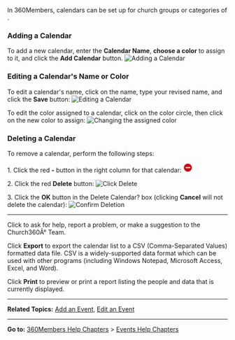 In 360Members, calendars can be set up for church groups or categories
of <Events>.

### Adding a Calendar

To add a new calendar, enter the **Calendar Name**, **choose a color**
to assign to it, and click the **Add Calendar** button. ![Adding a
Calendar](Events_Calendars_01.JPG "Adding a Calendar")

### Editing a Calendar's Name or Color

To edit a calendar's name, click on the name, type your revised name,
and click the **Save** button: ![Editing a
Calendar](Events_Calendars_02.JPG "Editing a Calendar")

To edit the color assigned to a calendar, click on the color circle,
then click on the new color to assign: ![Changing the assigned
color](Events_Calendars_03.JPG "Changing the assigned color")

### Deleting a Calendar

To remove a calendar, perform the following steps:

​1. Click the red **-** button in the right column for that calendar:
![Click the circle](Events_Calendars_04.JPG "Click the circle")

​2. Click the red **Delete** button: ![Click
Delete](Events_Calendars_05.JPG "Click Delete")

​3. Click the **OK** button in the Delete Calendar? box (clicking
**Cancel** will not delete the calendar): ![Confirm
Deletion](Events_Calendars_06.JPG "Confirm Deletion")

* * * * *

Click **<Feedback>** to ask for help, report a problem, or make a
suggestion to the Church360Â° Team.

Click **Export** to export the calendar list to a CSV (Comma-Separated
Values) formatted data file. CSV is a widely-supported data format which
can be used with other programs (including Windows Notepad, Microsoft
Access, Excel, and Word).

Click **Print** to preview or print a report listing the people and data
that is currently displayed.

* * * * *

**Related Topics:** [Add an Event](events:%20New), [Edit an
Event](events:%20Edit)

* * * * *

**Go to:** [360Members Help Chapters](Main%20Page) \> [Events Help
Chapters](Events)
